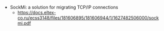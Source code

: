 


- SockMi: a solution for migrating TCP/IP connections
  - https://docs.eltex-co.ru/ecss3148/files/181606895/181606944/1/1627482506000/sockmi.pdf
